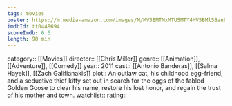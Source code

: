 ```yaml
---
tags: movies
poster: https://m.media-amazon.com/images/M/MV5BMTMxMTU5MTY4MV5BMl5BanBnXkFtZTcwNzgyNjg2NQ@@._V1_SX300.jpg
imdbId: tt0448694
scoreImdb: 6.6
length: 90 min
---
```


category:: [[Movies]]
director:: [[Chris Miller]]
genre:: [[Animation]], [[Adventure]], [[Comedy]]
year:: 2011
cast:: [[Antonio Banderas]], [[Salma Hayek]], [[Zach Galifianakis]]
plot:: An outlaw cat, his childhood egg-friend, and a seductive thief kitty set out in search for the eggs of the fabled Golden Goose to clear his name, restore his lost honor, and regain the trust of his mother and town.
watchlist::
rating::
